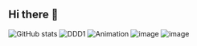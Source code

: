 ## Hi there 👋
![GitHub stats](https://github-readme-stats.vercel.app/api?username=sch990428&show_icons=true&theme=radical)
![DDD1](https://github.com/user-attachments/assets/1b04979a-afa9-49bb-979e-3d8d8a56ea04)
![Animation](https://github.com/user-attachments/assets/8509bbfc-d8ae-4efa-b2e4-8caeb4e548ec)
![image](https://github.com/user-attachments/assets/9454aa90-1858-4ac5-8ba9-101bbab8f3c1)
![image](https://github.com/user-attachments/assets/eacb4447-9626-4432-991b-cc719b25389f)
<!--
**sch990428/sch990428** is a ✨ _special_ ✨ repository because its `README.md` (this file) appears on your GitHub profile.

Here are some ideas to get you started:

- 🔭 I’m currently working on ...
- 🌱 I’m currently learning ...
- 👯 I’m looking to collaborate on ...
- 🤔 I’m looking for help with ...
- 💬 Ask me about ...
- 📫 How to reach me: ...
- 😄 Pronouns: ...
- ⚡ Fun fact: ...
-->
